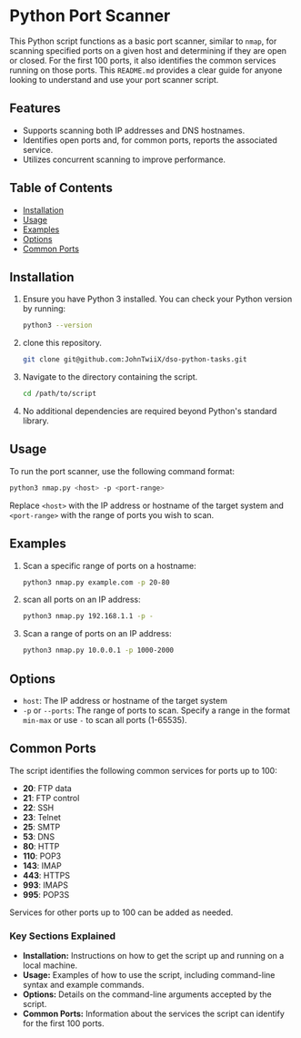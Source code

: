 # Python Port Scanner

This Python script functions as a basic port scanner, similar to `nmap`, for scanning specified ports on a given host and determining if they are open or closed. For the first 100 ports, it also identifies the common services running on those ports.
This `README.md` provides a clear guide for anyone looking to understand and use your port scanner script.

## Features

- Supports scanning both IP addresses and DNS hostnames.
- Identifies open ports and, for common ports, reports the associated service.
- Utilizes concurrent scanning to improve performance.

## Table of Contents

- [Installation](#installation)
- [Usage](#usage)
- [Examples](#examples)
- [Options](#options)
- [Common Ports](#common-ports)

## Installation

1. Ensure you have Python 3 installed. You can check your Python version by running:

    ```sh
    python3 --version
    ```

2. clone this repository.

    ```sh
    git clone git@github.com:JohnTwiiX/dso-python-tasks.git
    ```

3. Navigate to the directory containing the script.

    ```sh
    cd /path/to/script
    ```

4. No additional dependencies are required beyond Python's standard library.

## Usage

To run the port scanner, use the following command format:

```sh
python3 nmap.py <host> -p <port-range>
```

Replace `<host>` with the IP address or hostname of the target system and `<port-range>` with the range of ports you wish to scan.

## Examples

1. Scan a specific range of ports on a hostname:

    ```sh
    python3 nmap.py example.com -p 20-80
    ```

2. scan all ports on an IP address:

    ```sh
    python3 nmap.py 192.168.1.1 -p -
    ```

3. Scan a range of ports on an IP address:

    ```sh
    python3 nmap.py 10.0.0.1 -p 1000-2000
    ```

## Options

- `host`: The IP address or hostname of the target system
- `-p` or `--ports`: The range of ports to scan. Specify a range in the format `min-max` or use `-` to scan all ports (1-65535).

## Common Ports

The script identifies the following common services for ports up to 100:

- **20**: FTP data
- **21**: FTP control
- **22**: SSH
- **23**: Telnet
- **25**: SMTP
- **53**: DNS
- **80**: HTTP
- **110**: POP3
- **143**: IMAP
- **443**: HTTPS
- **993**: IMAPS
- **995**: POP3S

Services for other ports up to 100 can be added as needed.

### Key Sections Explained

- **Installation:** Instructions on how to get the script up and running on a local machine.
- **Usage:** Examples of how to use the script, including command-line syntax and example commands.
- **Options:** Details on the command-line arguments accepted by the script.
- **Common Ports:** Information about the services the script can identify for the first 100 ports.
